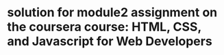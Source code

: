 # solution for module2 assignment on the coursera course: HTML, CSS, and Javascript for Web Developers 
